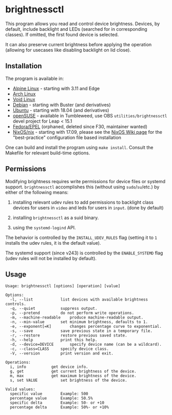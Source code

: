 # brightnessctl

This program allows you read and control device brightness. Devices, by default, include backlight and LEDs (searched for in corresponding classes). If omitted, the first found device is selected.

It can also preserve current brightness before applying the operation (allowing for usecases like disabling backlight on lid close).

## Installation

The program is available in:
* [Alpine Linux](https://pkgs.alpinelinux.org/package/edge/community/x86_64/brightnessctl) - starting with 3.11 and Edge
* [Arch Linux](https://www.archlinux.org/packages/community/x86_64/brightnessctl/)
* [Void Linux](https://github.com/void-linux/void-packages/blob/master/srcpkgs/brightnessctl/template)
* [Debian](https://packages.debian.org/testing/source/brightnessctl) - starting with Buster (and derivatives)
* [Ubuntu](https://packages.ubuntu.com/source/bionic/brightnessctl) - starting with 18.04 (and derivatives)
* [openSUSE](https://build.opensuse.org/package/show/utilities/brightnessctl) - available in Tumbleweed, use OBS `utilities/brightnessctl` devel project for Leap < 15.1
* [Fedora/EPEL](https://apps.fedoraproject.org/packages/brightnessctl) (orphaned, deleted since F30, maintainer wanted)
* [NixOS/nix](https://nixos.org/nixos/packages.html?attr=brightnessctl) - starting with 17.09, please see the [NixOS Wiki page](https://nixos.wiki/wiki/Backlight#brightnessctl) for the "best-practice" configuration file based installation

One can build and install the program using `make install`. Consult the Makefile for relevant build-time options.

## Permissions

Modifying brightness requires write permissions for device files or systemd support. `brightnessctl` accomplishes this (without using `sudo`/`su`/etc.) by either of the following means:

1) installing relevant udev rules to add permissions to backlight class devices for users in `video` and leds for users in `input`. (done by default)

2) installing `brightnessctl` as a suid binary.

3) using the `systemd-logind` API.

The behavior is controlled by the `INSTALL_UDEV_RULES` flag (setting it to `1` installs the udev rules, it is the default value).

The systemd support (since v243) is controlled by the `ENABLE_SYSTEMD` flag (udev rules will not be installed by default).

## Usage
```
Usage: brightnessctl [options] [operation] [value]

Options:
  -l, --list			list devices with available brightness controls.
  -q, --quiet			suppress output.
  -p, --pretend			do not perform write operations.
  -m, --machine-readable	produce machine-readable output.
  -n, --min-value		set minimum brightness, defaults to 1.
  -e, --exponent[=K]		changes percentage curve to exponential.
  -s, --save			save previous state in a temporary file.
  -r, --restore			restore previous saved state.
  -h, --help			print this help.
  -d, --device=DEVICE		specify device name (can be a wildcard).
  -c, --class=CLASS		specify device class.
  -V, --version			print version and exit.

Operations:
  i, info			get device info.
  g, get			get current brightness of the device.
  m, max			get maximum brightness of the device.
  s, set VALUE			set brightness of the device.

Valid values:
  specific value		Example: 500
  percentage value		Example: 50.5%
  specific delta		Example: 50- or +10
  percentage delta		Example: 50%- or +10%
 ```
